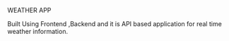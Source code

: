 WEATHER APP

Built Using Frontend ,Backend and it is API based application for real time weather information.
